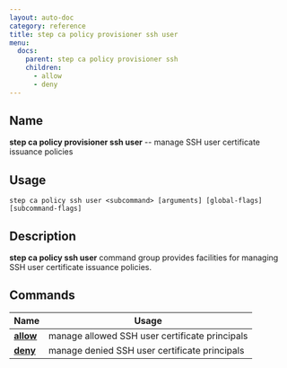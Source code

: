 ```yaml
---
layout: auto-doc
category: reference
title: step ca policy provisioner ssh user
menu:
  docs:
    parent: step ca policy provisioner ssh
    children:
      - allow
      - deny
---
```


## Name
**step ca policy provisioner ssh user** -- manage SSH user certificate issuance policies

## Usage

```raw
step ca policy ssh user <subcommand> [arguments] [global-flags] [subcommand-flags]
```

## Description

**step ca policy ssh user** command group provides facilities for managing SSH user certificate issuance policies.

## Commands


| Name | Usage |
|---|---|
| **[allow](allow/)** | manage allowed SSH user certificate principals |
| **[deny](deny/)** | manage denied SSH user certificate principals |

